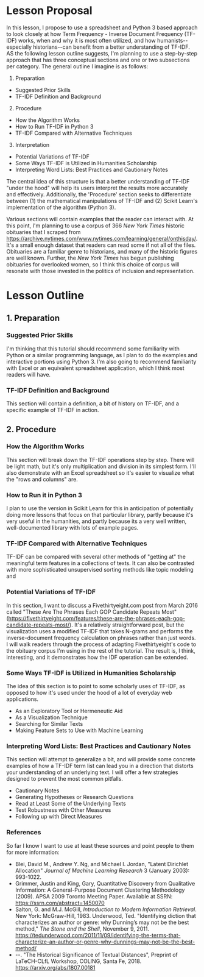 # Lesson Proposal

In this lesson, I propose to use a spreadsheet and Python 3 based approach to look closely at how Term Frequency - Inverse Document Frequency (TF-IDF) works, when and why it is most often utilized, and how humanists--especially historians--can benefit from a better understanding of TF-IDF. AS the following lesson outline suggests, I'm planning to use a step-by-step approach that has three conceptual sections and one or two subsections per category. The general outline I imagine is as follows:

1. Preparation
  - Suggested Prior Skills  
  - TF-IDF Definition and Background
2. Procedure
  - How the Algorithm Works 
  - How to Run TF-IDF in Python 3
  - TF-IDF Compared with Alternative Techniques
3. Interpretation
  - Potential Variations of TF-IDF
  - Some Ways TF-IDF is Utilized in Humanities Scholarship
  - Interpreting Word Lists: Best Practices and Cautionary Notes

The central idea of this structure is that a better understanding of TF-IDF "under the hood" will help its users interpret the results more accurately and effectively. Additionally, the 'Procedure' section seeks to differentiate between (1) the mathematical manipulations of TF-IDF and (2) Scikit Learn's implementation of the algorithm (Python 3). 

Various sections will contain examples that the reader can interact with. At this point, I'm planning to use a corpus of 366 _New York Times_ historic obituaries that I scraped from https://archive.nytimes.com/www.nytimes.com/learning/general/onthisday/. It's a small enough dataset that readers can read some if not all of the files. Obituaries are a familiar genre to historians, and many of the historic figures are well known. Further, the _New York Times_ has begun publishing obituaries for overlooked women, so I think this choice of corpus will resonate with those invested in the politics of inclusion and representation. 


# Lesson Outline 

## 1. Preparation

### Suggested Prior Skills

I'm thinking that this tutorial should recommend some familiarity with Python or a similar programming language, as I plan to do the examples and interactive portions using Python 3. I'm also going to recommend familiarity with Excel or an equivalent spreadsheet application, which I think most readers will have.

### TF-IDF Definition and Background

This section will contain a definition, a bit of history on TF-IDF, and a specific example of TF-IDF in action.

## 2. Procedure

### How the Algorithm Works

This section will break down the TF-IDF operations step by step. There will be light math, but it's only multiplication and division in its simplest form. I'll also demonstrate with an Excel spreadsheet so it's easier to visualize what the "rows and columns" are.  

### How to Run it in Python 3

I plan to use the version in Scikit Learn for this in anticipation of potentially doing more lessons that focus on that particular library, partly because it's very useful in the humanities, and partly because its a very well written, well-documented library with lots of example pages.

### TF-IDF Compared with Alternative Techniques

TF-IDF can be compared with several other methods of "getting at" the meaningful term features in a collections of texts. It can also be contrasted with more sophisticated unsupervised sorting methods like topic modeling and 

### Potential Variations of TF-IDF

In this section, I want to discuss a Fivethirtyeight.com post from March 2016 called "These Are The Phrases Each GOP Candidate Repeats Most"(https://fivethirtyeight.com/features/these-are-the-phrases-each-gop-candidate-repeats-most/). It's a relatively straightforward post, but the visualization uses a modified TF-IDF that takes N-grams and performs the inverse-document frequency calculation on phrases rather than just words. I will walk readers through the process of adapting Fivethirtyeight's code to the obituary corpus I'm using in the rest of the tutorial. The result is, I think, interesting, and it demonstrates how the IDF operation can be extended. 

### Some Ways TF-IDF is Utilized in Humanities Scholarship

The idea of this section is to point to some scholarly uses of TF-IDF, as opposed to how it's used under the hood of a lot of everyday web applications.

- As an Exploratory Tool or Hermeneutic Aid
- As a Visualization Technique
- Searching for Similar Texts
- Making Feature Sets to Use with Machine Learning

### Interpreting Word Lists: Best Practices and Cautionary Notes

This section will attempt to generalize a bit, and will provide some concrete examples of how a TF-IDF term list can lead you in a direction that distorts your understanding of an underlying text. I will offer a few strategies designed to prevent the most common pitfalls.

- Cautionary Notes
- Generating Hypotheses or Research Questions
- Read at Least Some of the Underlying Texts 
- Test Robustness with Other Measures
- Following up with Direct Measures

### References

So far I know I want to use at least these sources and point people to them for more information: 

- Blei, David M., Andrew Y. Ng, and Michael I. Jordan, "Latent Dirichlet Allocation" _Journal of Machine Learning Research_ 3 (January 2003): 993-1022.
- Grimmer, Justin and King, Gary, Quantitative Discovery from Qualitative Information: A General-Purpose Document Clustering Methodology (2009). APSA 2009 Toronto Meeting Paper. Available at SSRN: https://ssrn.com/abstract=1450070
- Salton, G. and M.J. McGill, _Introduction to Modern Information Retrieval_. New York: McGraw-Hill, 1983.
Underwood, Ted. "Identifying diction that characterizes an author or genre: why Dunning’s may not be the best method," _The Stone and the Shell_, November 9, 2011. https://tedunderwood.com/2011/11/09/identifying-the-terms-that-characterize-an-author-or-genre-why-dunnings-may-not-be-the-best-method/
- --. "The Historical Significance of Textual Distances", Preprint of LaTeCH-CLfL Workshop, COLING, Santa Fe, 2018. https://arxiv.org/abs/1807.00181